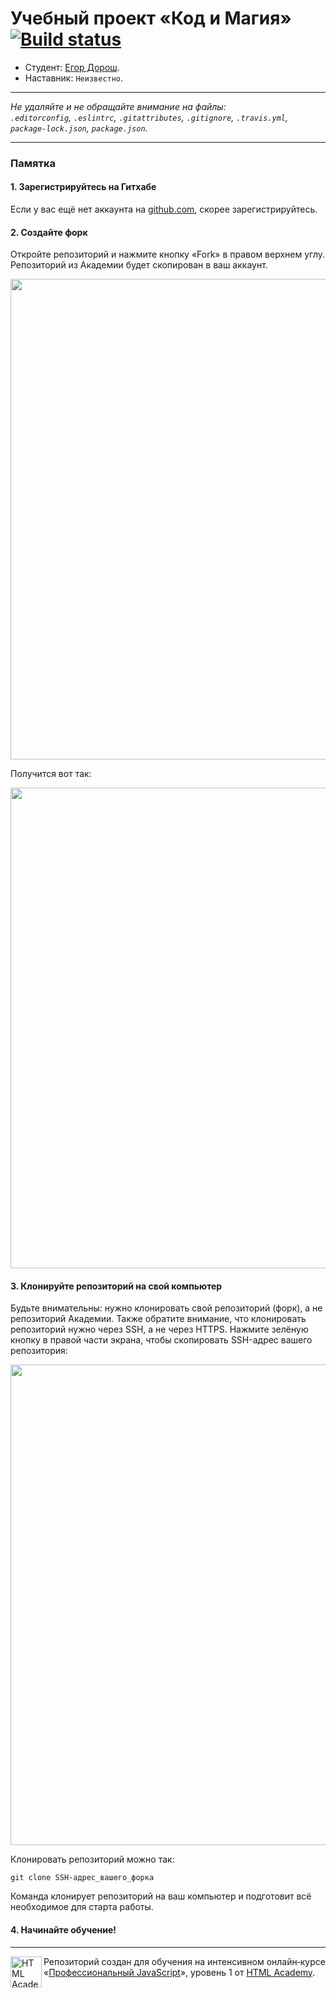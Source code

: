 # Учебный проект «Код и Магия» [![Build status][travis-image]][travis-url]

* Студент: [Егор Дорош](https://up.htmlacademy.ru/javascript/18/user/234322).
* Наставник: `Неизвестно`.

---

_Не удаляйте и не обращайте внимание на файлы:_<br>
_`.editorconfig`, `.eslintrc`, `.gitattributes`, `.gitignore`, `.travis.yml`, `package-lock.json`, `package.json`._

---

### Памятка

#### 1. Зарегистрируйтесь на Гитхабе

Если у вас ещё нет аккаунта на [github.com](https://github.com/join), скорее зарегистрируйтесь.

#### 2. Создайте форк

Откройте репозиторий и нажмите кнопку «Fork» в правом верхнем углу. Репозиторий из Академии будет скопирован в ваш аккаунт.

<img width="769" alt="" src="https://user-images.githubusercontent.com/10909/35275195-078bb816-0050-11e8-8708-89266d2fae5d.png">

Получится вот так:

<img width="769" alt="" src="https://user-images.githubusercontent.com/10909/35275196-07baf78e-0050-11e8-9275-404a4b63efb1.png">

#### 3. Клонируйте репозиторий на свой компьютер

Будьте внимательны: нужно клонировать свой репозиторий (форк), а не репозиторий Академии. Также обратите внимание, что клонировать репозиторий нужно через SSH, а не через HTTPS. Нажмите зелёную кнопку в правой части экрана, чтобы скопировать SSH-адрес вашего репозитория:

<img width="769" alt="" src="https://user-images.githubusercontent.com/10909/35275197-07d8e79e-0050-11e8-95c1-a30a433687d8.png">

Клонировать репозиторий можно так:

```
git clone SSH-адрес_вашего_форка
```

Команда клонирует репозиторий на ваш компьютер и подготовит всё необходимое для старта работы.

#### 4. Начинайте обучение!

---

<a href="https://htmlacademy.ru/intensive/javascript"><img align="left" width="50" height="50" alt="HTML Academy" src="https://up.htmlacademy.ru/static/img/intensive/javascript/logo-for-github-2.png"></a>

Репозиторий создан для обучения на интенсивном онлайн‑курсе «[Профессиональный JavaScript](https://htmlacademy.ru/intensive/javascript)», уровень 1 от [HTML Academy](https://htmlacademy.ru).

[travis-image]: https://travis-ci.com/htmlacademy-javascript/234322-code-and-magick-18.svg?branch=master
[travis-url]: https://travis-ci.com/htmlacademy-javascript/234322-code-and-magick-18
